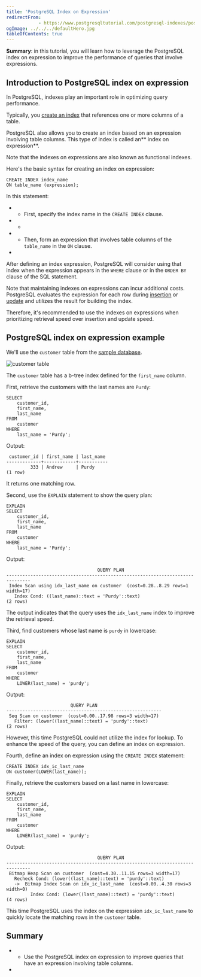 ```yaml
---
title: 'PostgreSQL Index on Expression'
redirectFrom: 
            - https://www.postgresqltutorial.com/postgresql-indexes/postgresql-index-on-expression/
ogImage: ../../../defaultHero.jpg
tableOfContents: true
---
```


**Summary**: in this tutorial, you will learn how to leverage the PostgreSQL index on expression to improve the performance of queries that involve expressions.



## Introduction to PostgreSQL index on expression



In PostgreSQL, indexes play an important role in optimizing query performance.



Typically, you [create an index](https://www.postgresqltutorial.com/postgresql-indexes/postgresql-create-index/) that references one or more columns of a table.



PostgreSQL also allows you to create an index based on an expression involving table columns. This type of index is called an** index on expression**.



Note that the indexes on expressions are also known as functional indexes.



Here's the basic syntax for creating an index on expression:



```
CREATE INDEX index_name
ON table_name (expression);
```



In this statement:



- - First, specify the index name in the `CREATE INDEX` clause.
- -
- - Then, form an expression that involves table columns of the `table_name` in the `ON` clause.
- 


After defining an index expression, PostgreSQL will consider using that index when the expression appears in the `WHERE` clause or in the `ORDER BY` clause of the SQL statement.



Note that maintaining indexes on expressions can incur additional costs. PostgreSQL evaluates the expression for each row during [insertion](/docs/postgresql/postgresql-insert/) or [update](https://www.postgresqltutorial.com/postgresql-tutorial/postgresql-update) and utilizes the result for building the index.



Therefore, it's recommended to use the indexes on expressions when prioritizing retrieval speed over insertion and update speed.



## PostgreSQL index on expression example



We'll use the `customer` table from the [sample database](https://www.postgresqltutorial.com/postgresql-getting-started/postgresql-sample-database/).



![customer table](https://www.postgresqltutorial.com/wp-content/uploads/2013/05/customer-table.png)



The `customer` table has a b-tree index defined for the `first_name` column.



First, retrieve the customers with the last names are `Purdy`:



```
SELECT
    customer_id,
    first_name,
    last_name
FROM
    customer
WHERE
    last_name = 'Purdy';
```



Output:



```
 customer_id | first_name | last_name
-------------+------------+-----------
         333 | Andrew     | Purdy
(1 row)
```



It returns one matching row.



Second, use the `EXPLAIN` statement to show the query plan:



```
EXPLAIN
SELECT
    customer_id,
    first_name,
    last_name
FROM
    customer
WHERE
    last_name = 'Purdy';
```



Output:



```
                                  QUERY PLAN
-------------------------------------------------------------------------------
 Index Scan using idx_last_name on customer  (cost=0.28..8.29 rows=1 width=17)
   Index Cond: ((last_name)::text = 'Purdy'::text)
(2 rows)
```



The output indicates that the query uses the `idx_last_name` index to improve the retrieval speed.



Third, find customers whose last name is `purdy` in lowercase:



```
EXPLAIN
SELECT
    customer_id,
    first_name,
    last_name
FROM
    customer
WHERE
    LOWER(last_name) = 'purdy';
```



Output:



```
                        QUERY PLAN
----------------------------------------------------------
 Seq Scan on customer  (cost=0.00..17.98 rows=3 width=17)
   Filter: (lower((last_name)::text) = 'purdy'::text)
(2 rows)
```



However, this time PostgreSQL could not utilize the index for lookup. To enhance the speed of the query, you can define an index on expression.



Fourth, define an index on expression using the `CREATE INDEX` statement:



```
CREATE INDEX idx_ic_last_name
ON customer(LOWER(last_name));
```



Finally, retrieve the customers based on a last name in lowercase:



```
EXPLAIN
SELECT
    customer_id,
    first_name,
    last_name
FROM
    customer
WHERE
    LOWER(last_name) = 'purdy';
```



Output:



```
                                  QUERY PLAN
-------------------------------------------------------------------------------
 Bitmap Heap Scan on customer  (cost=4.30..11.15 rows=3 width=17)
   Recheck Cond: (lower((last_name)::text) = 'purdy'::text)
   ->  Bitmap Index Scan on idx_ic_last_name  (cost=0.00..4.30 rows=3 width=0)
         Index Cond: (lower((last_name)::text) = 'purdy'::text)
(4 rows)
```



This time PostgreSQL uses the index on the expression `idx_ic_last_name` to quickly locate the matching rows in the `customer` table.



## Summary



- - Use the PostgreSQL index on expression to improve queries that have an expression involving table columns.
- 
